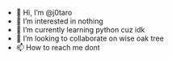- 👋 Hi, I’m @j0taro
- 👀 I’m interested in nothing
- 🌱 I’m currently learning python cuz idk
- 💞️ I’m looking to collaborate on wise oak tree
- 📫 How to reach me dont


